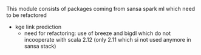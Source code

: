 This module consists of packages coming from sansa spark ml which need to be refactored

* kge link prediction
    * need for refactoring: use of breeze and bigdl which do not incooperate with scala 2.12 (only 2.11 which si not used anymore in sansa stack)